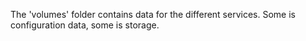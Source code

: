 The 'volumes' folder contains data for the different services.
Some is configuration data, some is storage.
